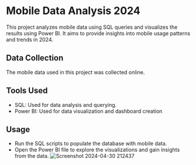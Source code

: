 # Mobile Data Analysis 2024
This project analyzes mobile data using SQL queries and visualizes the results using Power BI. It aims to provide insights into mobile usage patterns and trends in 2024.

## Data Collection
The mobile data used in this project was collected online.

## Tools Used
- SQL: Used for data analysis and querying.
- Power BI: Used for data visualization and dashboard creation
## Usage
- Run the SQL scripts to populate the database with mobile data.
- Open the Power BI file to explore the visualizations and gain insights from the data.
![Screenshot 2024-04-30 212437](https://github.com/Shalha-Mucha18/Mobile-Data-Analysis/assets/93482050/1480a7f1-20f7-423a-9caf-fd83744b8514)





